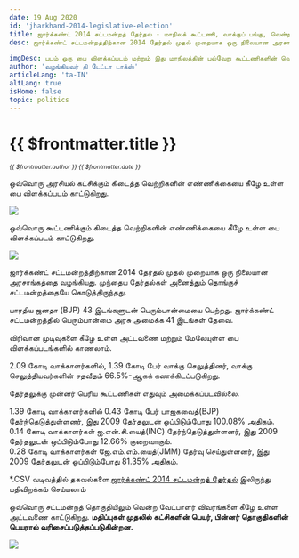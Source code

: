 ```yaml
---
date: 19 Aug 2020
id: 'jharkhand-2014-legislative-election'
title: ஜார்க்கண்ட் 2014 சட்டமன்றத் தேர்தல் - மாநிலக் கூட்டணி, வாக்குப் பங்கு, வென்ற இடங்கள் மற்றும் முக்கிய நிகழ்வுகள்.
desc: ஜார்க்கண்ட் சட்டமன்றத்திற்கான 2014 தேர்தல் முதல் முறையாக ஒரு நிலையான அரசாங்கத்தை வழங்கியது. முந்தைய தேர்தல்கள் அனைத்தும் தொங்குச் சட்டமன்றத்தையே கொடுத்திருந்தது. பாரதிய ஜனதா (BJP) 43 இடங்களுடன் பெரும்பான்மையை

imgDesc: படம் ஒரு பை விளக்கப்படம் மற்றும் இது மாநிலத்தின் பல்வேறு கூட்டணிகளின் வெற்றிகளின் எண்ணிக்கையைக் காட்டுகிறது.
author: 'வழங்கியவர் தி டேட்டா டாக்ஸ்'
articleLang: 'ta-IN'
altLang: true
isHome: false
topic: politics
---
```


<altLang />

# {{ $frontmatter.title }}
<i style="font-size: 0.75em;"> {{ $frontmatter.author }} {{ $frontmatter.date }} </i>

ஒவ்வொரு அரசியல் கட்சிக்கும் கிடைத்த வெற்றிகளின் எண்ணிக்கையை கீழே உள்ள பை விளக்கப்படம் காட்டுகிறது.  

![](/img/politics/jharkhand-2014-legislative-election/jh-2014-election-1.png)

ஒவ்வொரு கூட்டணிக்கும் கிடைத்த வெற்றிகளின் எண்ணிக்கையை கீழே உள்ள பை விளக்கப்படம் காட்டுகிறது.  

![](/img/politics/jharkhand-2014-legislative-election/jh-2014-election-2.png)

ஜார்க்கண்ட் சட்டமன்றத்திற்கான 2014 தேர்தல் முதல் முறையாக ஒரு நிலையான அரசாங்கத்தை வழங்கியது. முந்தைய தேர்தல்கள் அனைத்தும் தொங்குச் சட்டமன்றத்தையே கொடுத்திருந்தது.  

பாரதிய ஜனதா (BJP) 43 இடங்களுடன் பெரும்பான்மையை பெற்றது. ஜார்க்கண்ட் சட்டமன்றத்தில் பெரும்பான்மை அரசு அமைக்க 41 இடங்கள் தேவை. 

விரிவான முடிவுகளை கீழே உள்ள அட்டவணை மற்றும் மேலேயுள்ள பை  விளக்கப்படங்களில் காணலாம்.  

2.09 கோடி வாக்காளர்களில், 1.39 கோடி பேர் வாக்கு செலுத்தினர், வாக்கு செலுத்தியவர்களின் சதவீதம் 66.5%-ஆகக் கணக்கிடப்படுகிறது.

தேர்தலுக்கு முன்னர் பெரிய கூட்டணிகள் எதுவும் அமைக்கப்படவில்லை.

1.39 கோடி வாக்காளர்களில் 0.43 கோடி பேர் பாஜகவைத்(BJP) தேர்ந்தெடுத்துள்ளனர், இது 2009 தேர்தலுடன் ஒப்பிடும்போது 100.08% அதிகம்.  
0.14 கோடி வாக்காளர்கள் ஐ.என்.சி.யைத்(INC) தேர்ந்தெடுத்துள்ளனர், இது 2009 தேர்தலுடன் ஒப்பிடும்போது 12.66% குறைவாகும்.  
0.28 கோடி வாக்காளர்கள் ஜே.எம்.எம்.யைத்(JMM) தேர்வு செய்துள்ளனர், இது 2009 தேர்தலுடன் ஒப்பிடும்போது 81.35% அதிகம்.  


\*.CSV வடிவத்தில் தகவல்களை [ஜார்க்கண்ட் 2014 சட்டமன்றத் தேர்தல்](http://thedatatalks.in/datas/politics/jharkhand-2014-legislative-election.csv) இலிருந்து பதிவிறக்கம் செய்யலாம்

ஒவ்வொரு சட்டமன்றத் தொகுதியிலும் வென்ற வேட்பாளர் விவரங்களை கீழே உள்ள அட்டவணை காட்டுகிறது.
**மதிப்புகள் முதலில் கட்சிகளின் பெயர், பின்னர் தொகுதிகளின் பெயரால் வரிசைப்படுத்தப்படுகின்றன.**

![](/img/politics/jharkhand-2014-legislative-election/jh-2014-election-3.png)


<style>

</style>